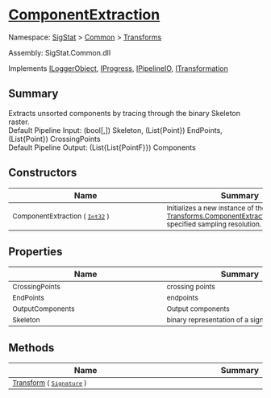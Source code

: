 # [ComponentExtraction](./ComponentExtraction.md)

Namespace: [SigStat]() > [Common](./../README.md) > [Transforms](./README.md)

Assembly: SigStat.Common.dll

Implements [ILoggerObject](./../ILoggerObject.md), [IProgress](./../Helpers/IProgress.md), [IPipelineIO](./../Pipeline/IPipelineIO.md), [ITransformation](./../ITransformation.md)

## Summary
Extracts unsorted components by tracing through the binary Skeleton raster.  <br>Default Pipeline Input: (bool[,]) Skeleton, (List{Point}) EndPoints, (List{Point}) CrossingPoints<br>Default Pipeline Output: (List{List{PointF}}) Components

## Constructors

| Name | Summary | 
| --- | --- | 
| <sub>ComponentExtraction ( [`Int32`](https://docs.microsoft.com/en-us/dotnet/api/System.Int32) )</sub><div style="width: 290px"> | <sub>Initializes a new instance of the [Transforms.ComponentExtraction](https://github.com/hargitomi97/sigstat/blob/master/docs/md/SigStat/Common/Transforms/ComponentExtraction.md) class with specified sampling resolution.</sub><div style="width: 290px"> | <br>


## Properties

| Name | Summary | 
| --- | --- | 
| <sub>CrossingPoints</sub><div style="width: 290px"> | <sub>crossing points</sub><div style="width: 290px"> | <br>
| <sub>EndPoints</sub><div style="width: 290px"> | <sub>endpoints</sub><div style="width: 290px"> | <br>
| <sub>OutputComponents</sub><div style="width: 290px"> | <sub>Output components</sub><div style="width: 290px"> | <br>
| <sub>Skeleton</sub><div style="width: 290px"> | <sub>binary representation of a signature image</sub><div style="width: 290px"> | <br>


## Methods

| Name | Summary | 
| --- | --- | 
| <sub>[Transform](./Methods/ComponentExtraction-100663565.md) ( [`Signature`](./../Signature.md) )</sub><div style="width: 290px"> | <sub></sub><div style="width: 290px"> | <br>


